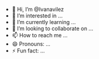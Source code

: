 - 👋 Hi, I’m @Ivanavilez
- 👀 I’m interested in ...
- 🌱 I’m currently learning ...
- 💞️ I’m looking to collaborate on ...
- 📫 How to reach me ...
- 😄 Pronouns: ...
- ⚡ Fun fact: ...

<!---
Ivanavilez/Ivanavilez is a ✨ special ✨ repository because its `README.md` (this file) appears on your GitHub profile.
You can click the Preview link to take a look at your changes.
--->
